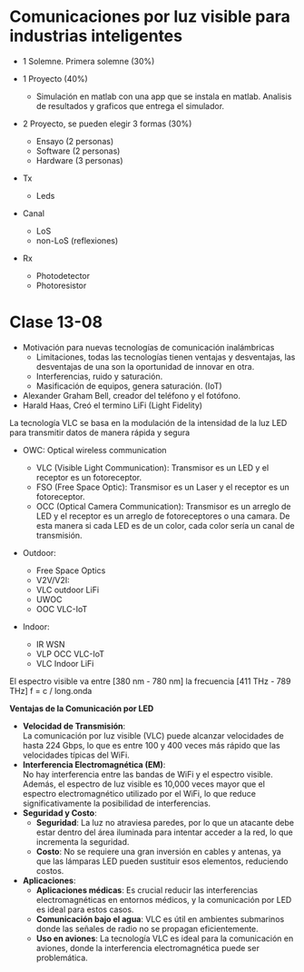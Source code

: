# Comunicaciones por luz visible para industrias inteligentes
- 1 Solemne. Primera solemne (30%)
- 1 Proyecto (40%)
	- Simulación en matlab con una app que se instala en matlab. Analisis de resultados y graficos que entrega el simulador.
- 2 Proyecto, se pueden elegir 3 formas (30%)
	-  Ensayo (2 personas)
	- Software (2 personas)
	- Hardware (3 personas)

- Tx
	- Leds
- Canal
	- LoS
	- non-LoS (reflexiones)
- Rx
	- Photodetector
	- Photoresistor

# Clase 13-08
- Motivación para nuevas tecnologías de comunicación inalámbricas
	- Limitaciones, todas las tecnologías tienen ventajas y desventajas, las desventajas de una son la oportunidad de innovar en otra.
	- Interferencias, ruido y saturación.
	- Masificación de equipos, genera saturación. (IoT)
- Alexander Graham Bell, creador del teléfono y el fotófono.
- Harald Haas, Creó el termino LiFi (Light Fidelity)

La tecnología VLC se basa en la modulación de la intensidad de la luz LED para transmitir datos de manera rápida y segura 

- OWC: Optical wireless communication
	- VLC (Visible Light Communication): Transmisor es un LED y el receptor es un fotoreceptor.
	- FSO (Free Space Optic): Transmisor es un Laser y el receptor es un fotoreceptor.
	- OCC (Optical Camera Communication): Transmisor es un arreglo de LED y el receptor es un arreglo de fotoreceptores o una camara. De esta manera si cada LED es de un color, cada color sería un canal de transmisión.

- Outdoor:
	- Free Space Optics
	- V2V/V2I: 
	- VLC outdoor LiFi
	- UWOC
	- OOC VLC-IoT
- Indoor:
	- IR WSN
	- VLP OCC VLC-IoT
	- VLC Indoor LiFi

El espectro visible va entre [380 nm - 780 nm] la frecuencia [411 THz - 789 THz]
f = c / long.onda


**Ventajas de la Comunicación por LED**
- **Velocidad de Transmisión**:  
    La comunicación por luz visible (VLC) puede alcanzar velocidades de hasta 224 Gbps, lo que es entre 100 y 400 veces más rápido que las velocidades típicas del WiFi.
- **Interferencia Electromagnética (EM)**:  
    No hay interferencia entre las bandas de WiFi y el espectro visible. Además, el espectro de luz visible es 10,000 veces mayor que el espectro electromagnético utilizado por el WiFi, lo que reduce significativamente la posibilidad de interferencias.
- **Seguridad y Costo**:
    - **Seguridad**: La luz no atraviesa paredes, por lo que un atacante debe estar dentro del área iluminada para intentar acceder a la red, lo que incrementa la seguridad.
    - **Costo**: No se requiere una gran inversión en cables y antenas, ya que las lámparas LED pueden sustituir esos elementos, reduciendo costos.
- **Aplicaciones**:
    - **Aplicaciones médicas**: Es crucial reducir las interferencias electromagnéticas en entornos médicos, y la comunicación por LED es ideal para estos casos.
    - **Comunicación bajo el agua**: VLC es útil en ambientes submarinos donde las señales de radio no se propagan eficientemente.
    - **Uso en aviones**: La tecnología VLC es ideal para la comunicación en aviones, donde la interferencia electromagnética puede ser problemática.